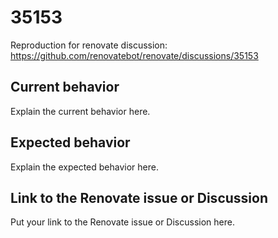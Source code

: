 # 35153

Reproduction for renovate discussion: https://github.com/renovatebot/renovate/discussions/35153

## Current behavior

Explain the current behavior here.

## Expected behavior

Explain the expected behavior here.

## Link to the Renovate issue or Discussion

Put your link to the Renovate issue or Discussion here.
